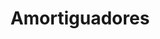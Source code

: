 ---
title: "Amortiguadores"
url: /bogota-d-c/amortiguadores-calle-66/
shop: reparación de automóviles
---